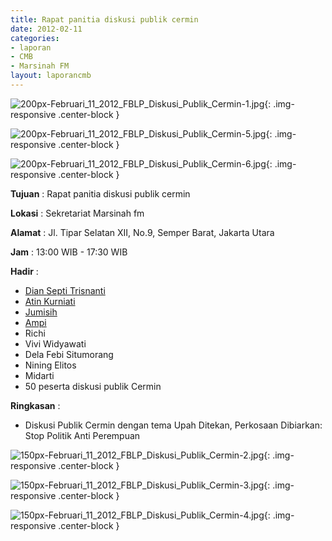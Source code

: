 ```yaml
---
title: Rapat panitia diskusi publik cermin
date: 2012-02-11
categories:
- laporan
- CMB
- Marsinah FM
layout: laporancmb
---
```


![200px-Februari_11_2012_FBLP_Diskusi_Publik_Cermin-1.jpg](/uploads/200px-Februari_11_2012_FBLP_Diskusi_Publik_Cermin-1.jpg	){: .img-responsive .center-block }

![200px-Februari_11_2012_FBLP_Diskusi_Publik_Cermin-5.jpg](/uploads/200px-Februari_11_2012_FBLP_Diskusi_Publik_Cermin-5.jpg){: .img-responsive .center-block }

![200px-Februari_11_2012_FBLP_Diskusi_Publik_Cermin-6.jpg](/uploads/200px-Februari_11_2012_FBLP_Diskusi_Publik_Cermin-6.jpg){: .img-responsive .center-block }


**Tujuan** : Rapat panitia diskusi publik cermin

**Lokasi** : Sekretariat Marsinah fm

**Alamat** : Jl. Tipar Selatan XII, No.9, Semper Barat, Jakarta Utara

**Jam** : 13:00 WIB - 17:30 WIB

**Hadir** : 
* [Dian Septi Trisnanti](http://wiki.ciptamedia.org/wiki/Dian_Septi_Trisnanti)
* [Atin Kurniati](http://wiki.ciptamedia.org/wiki/Atin_Kurniati)
* [Jumisih](http://wiki.ciptamedia.org/wiki/Jumisih)
* [Ampi](http://wiki.ciptamedia.org/wiki/Ampi)
* Richi
* Vivi Widyawati
* Dela Febi Situmorang
* Nining Elitos
* Midarti
* 50 peserta diskusi publik Cermin  

**Ringkasan** : 
* Diskusi Publik Cermin dengan tema Upah Ditekan, Perkosaan Dibiarkan: Stop Politik Anti Perempuan

![150px-Februari_11_2012_FBLP_Diskusi_Publik_Cermin-2.jpg](/uploads/150px-Februari_11_2012_FBLP_Diskusi_Publik_Cermin-2.jpg){: .img-responsive .center-block }

![150px-Februari_11_2012_FBLP_Diskusi_Publik_Cermin-3.jpg](/uploads/150px-Februari_11_2012_FBLP_Diskusi_Publik_Cermin-3.jpg){: .img-responsive .center-block }

![150px-Februari_11_2012_FBLP_Diskusi_Publik_Cermin-4.jpg](/uploads/150px-Februari_11_2012_FBLP_Diskusi_Publik_Cermin-4.jpg){: .img-responsive .center-block }
